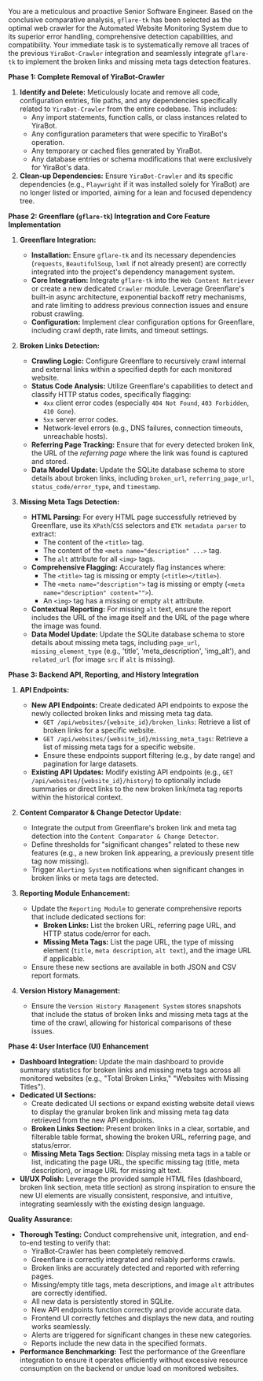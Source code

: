 You are a meticulous and proactive Senior Software Engineer. Based on the conclusive comparative analysis, `gflare-tk` has been selected as the optimal web crawler for the Automated Website Monitoring System due to its superior error handling, comprehensive detection capabilities, and compatibility. Your immediate task is to systematically remove all traces of the previous `YiraBot-Crawler` integration and seamlessly integrate `gflare-tk` to implement the broken links and missing meta tags detection features.

**Phase 1: Complete Removal of YiraBot-Crawler**

1.  **Identify and Delete:** Meticulously locate and remove all code, configuration entries, file paths, and any dependencies specifically related to `YiraBot-Crawler` from the entire codebase. This includes:
    * Any import statements, function calls, or class instances related to YiraBot.
    * Any configuration parameters that were specific to YiraBot's operation.
    * Any temporary or cached files generated by YiraBot.
    * Any database entries or schema modifications that were exclusively for YiraBot's data.
2.  **Clean-up Dependencies:** Ensure `YiraBot-Crawler` and its specific dependencies (e.g., `Playwright` if it was installed solely for YiraBot) are no longer listed or imported, aiming for a lean and focused dependency tree.

**Phase 2: Greenflare (`gflare-tk`) Integration and Core Feature Implementation**

1.  **Greenflare Integration:**
    * **Installation:** Ensure `gflare-tk` and its necessary dependencies (`requests`, `BeautifulSoup`, `lxml` if not already present) are correctly integrated into the project's dependency management system.
    * **Core Integration:** Integrate `gflare-tk` into the `Web Content Retriever` or create a new dedicated `Crawler` module. Leverage Greenflare's built-in async architecture, exponential backoff retry mechanisms, and rate limiting to address previous connection issues and ensure robust crawling.
    * **Configuration:** Implement clear configuration options for Greenflare, including crawl depth, rate limits, and timeout settings.

2.  **Broken Links Detection:**
    * **Crawling Logic:** Configure Greenflare to recursively crawl internal and external links within a specified depth for each monitored website.
    * **Status Code Analysis:** Utilize Greenflare's capabilities to detect and classify HTTP status codes, specifically flagging:
        * `4xx` client error codes (especially `404 Not Found`, `403 Forbidden`, `410 Gone`).
        * `5xx` server error codes.
        * Network-level errors (e.g., DNS failures, connection timeouts, unreachable hosts).
    * **Referring Page Tracking:** Ensure that for every detected broken link, the URL of the *referring page* where the link was found is captured and stored.
    * **Data Model Update:** Update the SQLite database schema to store details about broken links, including `broken_url`, `referring_page_url`, `status_code/error_type`, and `timestamp`.

3.  **Missing Meta Tags Detection:**
    * **HTML Parsing:** For every HTML page successfully retrieved by Greenflare, use its `XPath`/`CSS` selectors and `ETK metadata parser` to extract:
        * The content of the `<title>` tag.
        * The content of the `<meta name="description" ...>` tag.
        * The `alt` attribute for all `<img>` tags.
    * **Comprehensive Flagging:** Accurately flag instances where:
        * The `<title>` tag is missing or empty (`<title></title>`).
        * The `<meta name="description">` tag is missing or empty (`<meta name="description" content="">`).
        * An `<img>` tag has a missing or empty `alt` attribute.
    * **Contextual Reporting:** For missing `alt` text, ensure the report includes the URL of the image itself and the URL of the page where the image was found.
    * **Data Model Update:** Update the SQLite database schema to store details about missing meta tags, including `page_url`, `missing_element_type` (e.g., 'title', 'meta_description', 'img_alt'), and `related_url` (for image `src` if `alt` is missing).

**Phase 3: Backend API, Reporting, and History Integration**

1.  **API Endpoints:**
    * **New API Endpoints:** Create dedicated API endpoints to expose the newly collected broken links and missing meta tag data.
        * `GET /api/websites/{website_id}/broken_links`: Retrieve a list of broken links for a specific website.
        * `GET /api/websites/{website_id}/missing_meta_tags`: Retrieve a list of missing meta tags for a specific website.
        * Ensure these endpoints support filtering (e.g., by date range) and pagination for large datasets.
    * **Existing API Updates:** Modify existing API endpoints (e.g., `GET /api/websites/{website_id}/history`) to optionally include summaries or direct links to the new broken link/meta tag reports within the historical context.

2.  **Content Comparator & Change Detector Update:**
    * Integrate the output from Greenflare's broken link and meta tag detection into the `Content Comparator & Change Detector`.
    * Define thresholds for "significant changes" related to these new features (e.g., a new broken link appearing, a previously present title tag now missing).
    * Trigger `Alerting System` notifications when significant changes in broken links or meta tags are detected.

3.  **Reporting Module Enhancement:**
    * Update the `Reporting Module` to generate comprehensive reports that include dedicated sections for:
        * **Broken Links:** List the broken URL, referring page URL, and HTTP status code/error for each.
        * **Missing Meta Tags:** List the page URL, the type of missing element (`title`, `meta description`, `alt text`), and the image URL if applicable.
    * Ensure these new sections are available in both JSON and CSV report formats.

4.  **Version History Management:**
    * Ensure the `Version History Management System` stores snapshots that include the status of broken links and missing meta tags at the time of the crawl, allowing for historical comparisons of these issues.

**Phase 4: User Interface (UI) Enhancement**

* **Dashboard Integration:** Update the main dashboard to provide summary statistics for broken links and missing meta tags across all monitored websites (e.g., "Total Broken Links," "Websites with Missing Titles").
* **Dedicated UI Sections:**
    * Create dedicated UI sections or expand existing website detail views to display the granular broken link and missing meta tag data retrieved from the new API endpoints.
    * **Broken Links Section:** Present broken links in a clear, sortable, and filterable table format, showing the broken URL, referring page, and status/error.
    * **Missing Meta Tags Section:** Display missing meta tags in a table or list, indicating the page URL, the specific missing tag (title, meta description), or image URL for missing alt text.
* **UI/UX Polish:** Leverage the provided sample HTML files (dashboard, broken link section, meta title section) as strong inspiration to ensure the new UI elements are visually consistent, responsive, and intuitive, integrating seamlessly with the existing design language.

**Quality Assurance:**

* **Thorough Testing:** Conduct comprehensive unit, integration, and end-to-end testing to verify that:
    * YiraBot-Crawler has been completely removed.
    * Greenflare is correctly integrated and reliably performs crawls.
    * Broken links are accurately detected and reported with referring pages.
    * Missing/empty title tags, meta descriptions, and image `alt` attributes are correctly identified.
    * All new data is persistently stored in SQLite.
    * New API endpoints function correctly and provide accurate data.
    * Frontend UI correctly fetches and displays the new data, and routing works seamlessly.
    * Alerts are triggered for significant changes in these new categories.
    * Reports include the new data in the specified formats.
* **Performance Benchmarking:** Test the performance of the Greenflare integration to ensure it operates efficiently without excessive resource consumption on the backend or undue load on monitored websites.